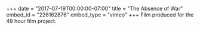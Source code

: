 +++
date = "2017-07-19T00:00:00-07:00"
title = "The Absence of War"
embed_id = "226162876"
embed_type = "vimeo"
+++
Film produced for the 48 hour film project.
